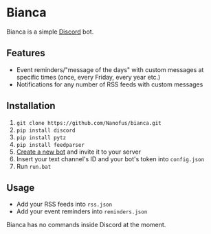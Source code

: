 # Bianca
Bianca is a simple [Discord](https://discordapp.com/) bot.

## Features
- Event reminders/"message of the days" with custom messages at specific times (once, every Friday, every year etc.)
- Notifications for any number of RSS feeds with custom messages

## Installation
1. `git clone https://github.com/Nanofus/bianca.git`
2. `pip install discord`
3. `pip install pytz`
4. `pip install feedparser`
5. [Create a new bot](https://discordapp.com/developers/applications/me) and invite it to your server
6. Insert your text channel's ID and your bot's token into `config.json`
7. Run `run.bat`

## Usage

- Add your RSS feeds into `rss.json`
- Add your event reminders into `reminders.json`

Bianca has no commands inside Discord at the moment.
